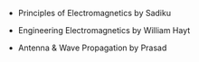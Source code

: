 * Principles of Electromagnetics by Sadiku 

* Engineering Electromagnetics by William Hayt 

* Antenna & Wave Propagation by Prasad 
